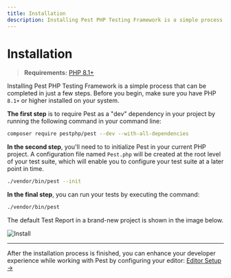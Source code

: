 ```yaml
---
title: Installation
description: Installing Pest PHP Testing Framework is a simple process that can be completed in just a few steps.
---
```


# Installation

> **Requirements:** [PHP 8.1+](https://php.net/releases/)

Installing Pest PHP Testing Framework is a simple process that can be completed in just a few steps. Before you begin, make sure you have PHP `8.1+` or higher installed on your system.

**The first step** is to require Pest as a "dev" dependency in your project by running the following command in your command line:

```bash
composer require pestphp/pest --dev --with-all-dependencies
```

**In the second step**, you'll need to to initialize Pest in your current PHP project. A configuration file named `Pest.php` will be created at the root level of your test suite, which will enable you to configure your test suite at a later point in time.

```bash
./vendor/bin/pest --init
```

**In the final step**, you can run your tests by executing the command:

```bash
./vendor/bin/pest
```

The default Test Report in a brand-new project is shown in the image below.

![Install](/assets/img/pestinstall.png)

---

After the installation process is finished, you can enhance your developer experience while working with Pest by configuring your editor: [Editor Setup →](/docs/editor-setup)
